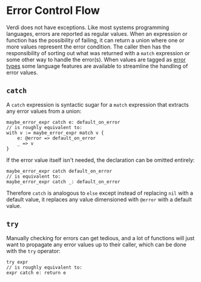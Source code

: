 # Error Control Flow
Verdi does not have exceptions.  Like most systems programming languages, errors are reported as regular values.  When an expression or function has the possibility of failing, it can return a union where one or more values represent the error condition.  The caller then has the responsibility of sorting out what was returned with a `match` expression or some other way to handle the error(s).  When values are tagged as [error types](dimensions.md#error-types) some language features are available to streamline the handling of error values.

## `catch`
A `catch` expression is syntactic sugar for a `match` expression that extracts any error values from a union:
```verdi
maybe_error_expr catch e: default_on_error
// is roughly equivalent to:
with v := maybe_error_expr match v {
    e: @error => default_on_error
    _ => v
}
```
If the error value itself isn't needed, the declaration can be omitted entirely:
```verdi
maybe_error_expr catch default_on_error
// is equivalent to:
maybe_error_expr catch _: default_on_error
```
Therefore `catch` is analogous to `else` except instead of replacing `nil` with a default value, it replaces any value dimensioned with `@error` with a default value.

## `try`
Manually checking for errors can get tedious, and a lot of functions will just want to propagate any error values up to their caller, which can be done with the `try` operator:
```verdi
try expr
// is roughly equivalent to:
expr catch e: return e
```
